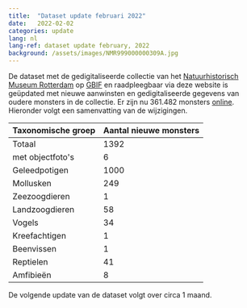 ```yaml
---
title:  "Dataset update februari 2022"
date:   2022-02-02
categories: update
lang: nl
lang-ref: dataset update february, 2022
background: /assets/images/NMR999000000309A.jpg
---
```


De dataset met de gedigitaliseerde collectie van het [Natuurhistorisch Museum Rotterdam](https://www.hetnatuurhistorisch.nl/) op [GBIF](https://www.gbif.org/) en raadpleegbaar via deze website is geüpdated met nieuwe aanwinsten en gedigitaliseerde gegevens van oudere monsters in de collectie. Er zijn nu 361.482 monsters [online](https://specimens.hetnatuurhistorisch.nl/nl/data.html). Hieronder volgt een samenvatting van de wijzigingen.

Taxonomische groep | Aantal nieuwe monsters
---------- | ---------- 
Totaal | 1392
met objectfoto's | 6
Geleedpotigen | 1000
Mollusken | 249
Zeezoogdieren | 1
Landzoogdieren | 58
Vogels | 34
Kreefachtigen | 1
Beenvissen | 1
Reptielen | 41
Amfibieën | 8

De volgende update van de dataset volgt over circa 1 maand.
